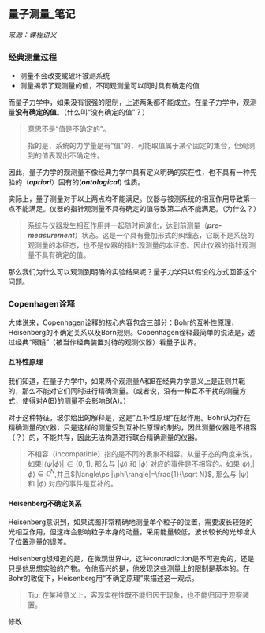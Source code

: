 ## 量子测量_笔记

*来源：课程讲义*

### 经典测量过程

* 测量不会改变或破坏被测系统
* 测量揭示了观测量的值，不同观测量可以同时具有确定的值

而量子力学中，如果没有很强的限制，上述两条都不能成立。在量子力学中，观测量**没有确定的值**。（什么叫“没有确定的值”？）

> 意思不是“值是不确定的”。
>
> 指的是，系统的力学量是有“值”的，可能取值属于某个固定的集合，但观测到的值表现出不确定性。

因此，量子力学的观测量不像经典力学中具有定义明确的实在性，也不具有一种先验的（***apriori***）固有的(***ontological***) 性质。



实际上，量子测量对于以上两点均不能满足。仪器与被测系统的相互作用导致第一点不能满足。仪器的指针观测量不具有确定的值导致第二点不能满足。（为什么？）

> 系统与仪器发生相互作用并一起随时间演化，达到前测量（***pre-measurement***）状态。这是一个具有叠加形式的纠缠态，它既不是系统的观测量的本征态，也不是仪器的指针观测量的本征态。因此仪器的指针观测量不具有确定的值。

那么我们为什么可以观测到明确的实验结果呢？量子力学只以假设的方式回答这个问题。



### Copenhagen诠释

大体说来，Copenhagen诠释的核心内容包含三部分：Bohr的互补性原理，Heisenberg的不确定关系以及Born规则。Copenhagen诠释最简单的说法是，透过经典“眼镜”（被当作经典装置对待的观测仪器）看量子世界。

#### 互补性原理

我们知道，在量子力学中，如果两个观测量A和B在经典力学意义上是正则共轭的，那么不能对它们同时进行精确测量。（或者说，没有一种互不干扰的测量方式，使得对A(B)的测量不会影响B(A)。）

对于这种特征，玻尔给出的解释是，这是”互补性原理“在起作用。Bohr认为存在精确测量的仪器，只是这样的测量受到互补性原理的制约，因此测量仪器是不相容（？）的，不能共存，因此无法构造进行联合精确测量的仪器。

>不相容（incompatible）指的是不同的表象不相容。从量子态的角度来说，如果$|\langle\psi|\phi\rangle|\in(0,1)$, 那么与 $|\psi\rangle$ 和 $|\phi\rangle$ 对应的事件是不相容的。如果$|\psi\rangle$,$|\phi\rangle$$\in\mathbb{C}^{N}$,并且$|\langle\psi|\phi\rangle|=\frac{1}{\sqrt N}$, 那么与 $|\psi\rangle$ 和 $|\phi\rangle$ 对应的事件是互补的。

#### Heisenberg不确定关系

Heisenberg意识到，如果试图非常精确地测量单个粒子的位置，需要波长较短的光相互作用，但这样会影响粒子本身的动量。采用能量较低，波长较长的光却增大了位置测量的误差。

Heisenberg想知道的是，在微观世界中，这种contradiction是不可避免的，还是只是他思想实验的产物。令他高兴的是，他发现这些测量上的限制是基本的。在Bohr的敦促下，Heisenberg用“不确定原理”来描述这一观点。

>Tip: 在某种意义上，客观实在性既不能归因于现象，也不能归因于观察装置。

修改
